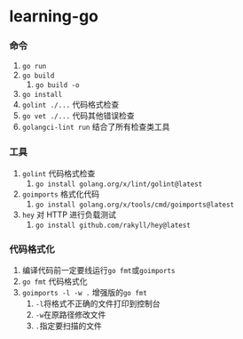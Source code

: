 # learning-go

### 命令
1. `go run`
2. `go build`
   1. `go build -o `
3. `go install`
4. `golint ./...` 代码格式检查
5. `go vet ./...` 代码其他错误检查
6. `golangci-lint run`  结合了所有检查类工具
### 工具
1. `golint` 代码格式检查
   1. `go install golang.org/x/lint/golint@latest`
2. `goimports` 格式化代码
   1. `go install golang.org/x/tools/cmd/goimports@latest`
3. `hey` 对 HTTP 进行负载测试
   1. `go install github.com/rakyll/hey@latest`

### 代码格式化
1. 编译代码前一定要线运行`go fmt`或`goimports`
2. `go fmt`  代码格式化
3. `goimports -l -w .`  增强版的`go fmt`
   1. `-l`将格式不正确的文件打印到控制台
   2. `-w`在原路径修改文件
   3. `.`指定要扫描的文件
